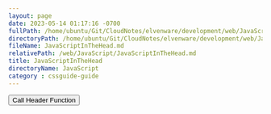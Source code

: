 ```yaml
---
layout: page
date: 2023-05-14 01:17:16 -0700
fullPath: /home/ubuntu/Git/CloudNotes/elvenware/development/web/JavaScript/JavaScriptInTheHead.md
directoryPath: /home/ubuntu/Git/CloudNotes/elvenware/development/web/JavaScript
fileName: JavaScriptInTheHead.md
relativePath: /web/JavaScript/JavaScriptInTheHead.md
title: JavaScriptInTheHead
directoryName: JavaScript
category : cssguide-guide
---
```


<article>

<form><input type="button" value="Call Header Function" onclick="HeaderAlert();"></form>

</article>
